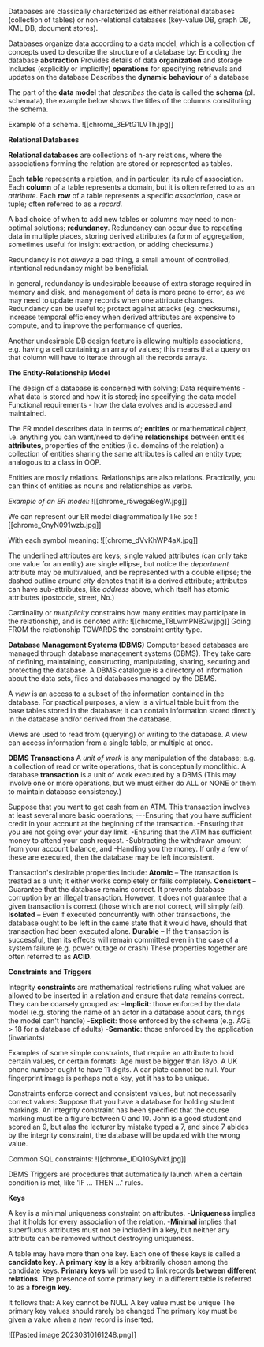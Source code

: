 Databases are classically characterized as either relational databases (collection of tables) or non-relational databases (key-value DB, graph DB, XML DB, document stores). 

Databases organize data according to a data model, which is a collection of concepts used to describe the structure of a database by:
	Encoding the database **abstraction**
	Provides details of data **organization** and storage
	Includes (explicitly or implicitly) **operations** for specifying retrievals and updates on the database
	Describes the **dynamic behaviour** of a database

The part of the **data model** that *describes* the data is called the **schema** (pl. schemata), the example below shows the titles of the columns constituting the schema.

Example of a schema.
![[chrome_3EPtG1LVTh.jpg]]

**Relational Databases**

**Relational databases** are collections of n-ary relations, where the associations forming the relation are stored or represented as tables.

Each **table** represents a relation, and in particular, its rule of association.
Each **column** of a table represents a domain, but it is often referred to as an *attribute*. 
Each **row** of a table represents a specific *association*, case or tuple; often referred to as a *record*.

A bad choice of when to add new tables or columns may need to non-optimal solutions; **redundancy**. 
Redundancy can occur due to repeating data in multiple places, storing derived attributes (a form of aggregation, sometimes useful for insight extraction, or adding checksums.) 

Redundancy is not *always* a bad thing, a small amount of controlled, intentional redundancy might be beneficial.

In general, redundancy is undesirable because of extra storage required in memory and disk, and management of data is more prone to error, as we may need to update many records when one attribute changes. Redundancy can be useful to; protect against attacks (eg. checksums), increase temporal efficiency when derived attributes are expensive to compute, and to improve the performance of queries.

Another undesirable DB design feature is allowing multiple associations, e.g. having a cell containing an array of values; this means that a query on that column will have to iterate through all the records arrays.

**The Entity-Relationship Model**

The design of a database is concerned with solving; 
	Data requirements - what data is stored and how it is stored; inc specifying the data model
	Functional requirements - how the data evolves and is accessed and maintained.

The ER model describes data in terms of;
	**entities** or mathematical object, i.e. anything you can want/need to define
	**relationships** between entities
	**attributes**, properties of the entities (i.e. domains of the relation)
		a collection of entities sharing the same attributes is called an entity type; analogous to a class in OOP.

Entities are mostly relations. Relationships are also relations. Practically, you can think of entities as nouns and relationships as verbs.

*Example of an ER model:*
![[chrome_r5wegaBegW.jpg]]

We can represent our ER model diagrammatically like so:
![[chrome_CnyN091wzb.jpg]]

With each symbol meaning: ![[chrome_dVvKhWP4aX.jpg]]

The underlined attributes are keys; 
single valued attributes (can only take one value for an entity) are single ellipse, but notice the *department* attribute may be multivalued, and be represented with a double ellipse; 
the dashed outline around *city* denotes that it is a derived attribute; 
attributes can have sub-attributes, like *address* above, which itself has atomic attributes (postcode, street, No.) 

Cardinality or *multiplicity* constrains how many entities may participate in the relationship, and is denoted with:
![[chrome_T8LwmPNB2w.jpg]]
Going FROM the relationship TOWARDS the constraint entity type.

**Database Management Systems (DBMS)**
Computer based databases are managed through database management systems (DBMS). They take care of defining, maintaining, constructing, manipulating, sharing, securing and protecting the database. A DBMS catalogue is a directory of information about the data sets, files and databases managed by the DBMS. 

A *view* is an access to a subset of the information contained in the database. For practical purposes, a view is a virtual table built from the base tables stored in the database; it can contain information stored directly in the database and/or derived from the database.

Views are used to read from (querying) or writing to the database. A view can access information from a single table, or multiple at once. 

**DBMS Transactions**
A *unit of work* is any manipulation of the database; e.g. a collection of read or write operations, that is conceptually monolithic. A database **transaction** is a unit of work executed by a DBMS (This may involve one or more operations, but we must either do ALL or NONE or them to maintain database consistency.) 

Suppose that you want to get cash from an ATM. This transaction involves at least several more basic operations; ---Ensuring that you have sufficient credit in your account at the beginning of the transaction. 
-Ensuring that you are not going over your day limit. 
-Ensuring that the ATM has sufficient money to attend your cash request. 
-Subtracting the withdrawn amount from your account balance, and 
-Handling you the money. 
If only a few of these are executed, then the database may be left inconsistent.

Transaction's desirable properties include:
**Atomic** – The transaction is treated as a unit; it either works completely or fails completely.
**Consistent** – Guarantee that the database remains correct. It prevents database corruption by an illegal transaction. However, it does not guarantee that a given transaction is correct (those which are not correct, will simply fail).
**Isolated** – Even if executed concurrently with other transactions, the database ought to be left in the same state that it would have, should that transaction had been executed alone.
**Durable** – If the transaction is successful, then its effects will remain committed even in the case of a system failure (e.g. power outage or crash)
These properties together are often referred to as **ACID**.

**Constraints and Triggers**

Integrity **constraints** are mathematical restrictions ruling what values are allowed to be inserted in a relation and ensure that data remains correct. They can be coarsely grouped as:
-**Implicit**: those enforced by the data model (e.g. storing the name of an actor in a database about cars, things the model can't handle)
-**Explicit**: those enforced by the schema (e.g. AGE > 18 for a database of adults)
-**Semantic**: those enforced by the application (invariants)

Examples of some simple constraints, that require an attribute to hold certain values, or certain formats:
	Age must be bigger than 18yo.
	A UK phone number ought to have 11 digits.
	A car plate cannot be null. 
	Your fingerprint image is perhaps not a key, yet it has to be unique.

Constraints enforce correct and consistent values, but not necessarily correct values:
	Suppose that you have a database for holding student markings. An integrity constraint has been specified that the course marking must be a figure between 0 and 10. John is a good student and scored an 9, but alas the lecturer by mistake typed a 7, and since 7 abides by the integrity constraint, the database will be updated with the wrong value.

Common SQL constraints:
![[chrome_IDQ10SyNkf.jpg]]

DBMS Triggers are procedures that automatically launch when a certain condition is met, like 'IF ... THEN ...' rules.

**Keys**

A key is a minimal uniqueness constraint on attributes. 
	-**Uniqueness** implies that it holds for every association of the relation. 
	-**Minimal** implies that superfluous attributes must not be included in a key, but neither any attribute can be removed without destroying uniqueness.

A table may have more than one key. Each one of these keys is called a **candidate key**. A **primary key** is a key arbitrarily chosen among the candidate keys. **Primary keys** will be used to link records **between different relations**. The presence of some primary key in a different table is referred to as a **foreign key**.

It follows that:
	A key cannot be NULL
	A key value must be unique
	The primary key values should rarely be changed
	The primary key must be given a value when a new record is inserted.

![[Pasted image 20230310161248.png]]


